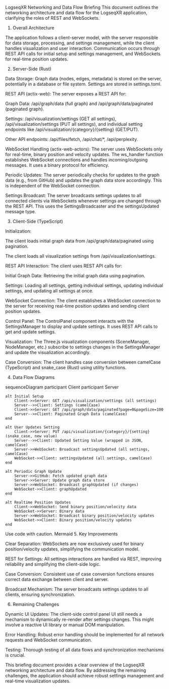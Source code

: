LogseqXR Networking and Data Flow Briefing
This document outlines the networking architecture and data flow for the LogseqXR application, clarifying the roles of REST and WebSockets.

1. Overall Architecture

The application follows a client-server model, with the server responsible for data storage, processing, and settings management, while the client handles visualization and user interaction. Communication occurs through REST API calls for initial setup and settings management, and WebSockets for real-time position updates.

2. Server-Side (Rust)

Data Storage: Graph data (nodes, edges, metadata) is stored on the server, potentially in a database or file system. Settings are stored in settings.toml.

REST API (actix-web): The server exposes a REST API for:

Graph Data: /api/graph/data (full graph) and /api/graph/data/paginated (paginated graph).

Settings: /api/visualization/settings (GET all settings), /api/visualization/settings (PUT all settings), and individual setting endpoints like /api/visualization/{category}/{setting} (GET/PUT).

Other API endpoints: /api/files/fetch, /api/chat/*, /api/perplexity.

WebSocket Handling (actix-web-actors): The server uses WebSockets only for real-time, binary position and velocity updates. The ws_handler function establishes WebSocket connections and handles incoming/outgoing messages. It uses a binary protocol for efficiency.

Periodic Updates: The server periodically checks for updates to the graph data (e.g., from GitHub) and updates the graph data store accordingly. This is independent of the WebSocket connection.

Settings Broadcast: The server broadcasts settings updates to all connected clients via WebSockets whenever settings are changed through the REST API. This uses the SettingsBroadcaster and the settingsUpdated message type.

3. Client-Side (TypeScript)

Initialization:

The client loads initial graph data from /api/graph/data/paginated using pagination.

The client loads all visualization settings from /api/visualization/settings.

REST API Interaction: The client uses REST API calls for:

Initial Graph Data: Retrieving the initial graph data using pagination.

Settings: Loading all settings, getting individual settings, updating individual settings, and updating all settings at once.

WebSocket Connection: The client establishes a WebSocket connection to the server for receiving real-time position updates and sending client position updates.

Control Panel: The ControlPanel component interacts with the SettingsManager to display and update settings. It uses REST API calls to get and update settings.

Visualization: The Three.js visualization components (SceneManager, NodeManager, etc.) subscribe to settings changes in the SettingsManager and update the visualization accordingly.

Case Conversion: The client handles case conversion between camelCase (TypeScript) and snake_case (Rust) using utility functions.

4. Data Flow Diagrams

sequenceDiagram
    participant Client
    participant Server

    alt Initial Setup
        Client->>Server: GET /api/visualization/settings (all settings)
        Server-->>Client: Settings (camelCase)
        Client->>Server: GET /api/graph/data/paginated?page=0&pageSize=100
        Server-->>Client: Paginated Graph Data (camelCase)
    end
    
    alt User Updates Setting
        Client->>Server: PUT /api/visualization/{category}/{setting} (snake_case, new value)
        Server-->>Client: Updated Setting Value (wrapped in JSON, camelCase)
        Server->>WebSocket: Broadcast settingsUpdated (all settings, camelCase)
        WebSocket->>Client: settingsUpdated (all settings, camelCase)
    end

    alt Periodic Graph Update
        Server->>GitHub: Fetch updated graph data
        Server->>Server: Update graph data store
        Server->>WebSocket: Broadcast graphUpdated (if changes)
        WebSocket->>Client: graphUpdated
    end

    alt Realtime Position Updates
        Client->>WebSocket: Send binary position/velocity data
        WebSocket->>Server: Binary data
        Server->>WebSocket: Broadcast binary position/velocity updates
        WebSocket->>Client: Binary position/velocity updates
    end
Use code with caution.
Mermaid
5. Key Improvements

Clear Separation: WebSockets are now exclusively used for binary position/velocity updates, simplifying the communication model.

REST for Settings: All settings interactions are handled via REST, improving reliability and simplifying the client-side logic.

Case Conversion: Consistent use of case conversion functions ensures correct data exchange between client and server.

Broadcast Mechanism: The server broadcasts settings updates to all clients, ensuring synchronization.

6. Remaining Challenges

Dynamic UI Updates: The client-side control panel UI still needs a mechanism to dynamically re-render after settings changes. This might involve a reactive UI library or manual DOM manipulation.

Error Handling: Robust error handling should be implemented for all network requests and WebSocket communication.

Testing: Thorough testing of all data flows and synchronization mechanisms is crucial.

This briefing document provides a clear overview of the LogseqXR networking architecture and data flow. By addressing the remaining challenges, the application should achieve robust settings management and real-time visualization updates.